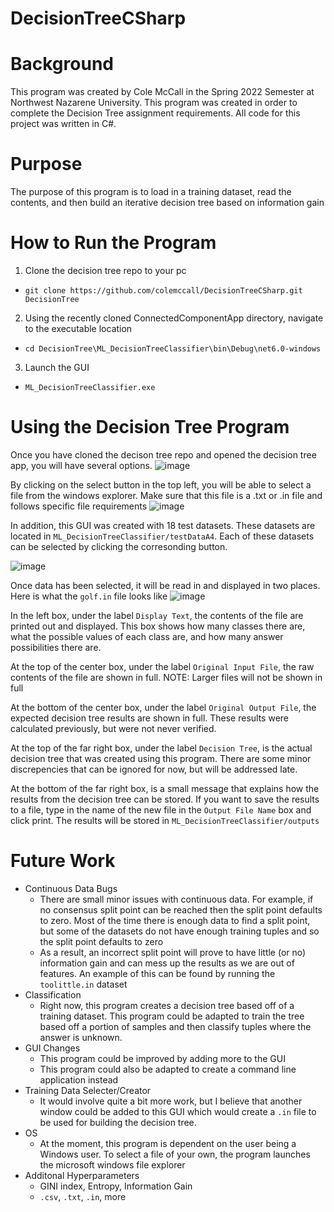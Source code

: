 # DecisionTreeCSharp

# Background
This program was created by Cole McCall in the Spring 2022 Semester at Northwest Nazarene University. This program was created in order to complete the Decision Tree assignment requirements. All code for this project was written in C#.

# Purpose
The purpose of this program is to load in a training dataset, read the contents, and then build an iterative decision tree based on information gain

# How to Run the Program
1. Clone the decision tree repo to your pc
  - `git clone https://github.com/colemccall/DecisionTreeCSharp.git DecisionTree`


2. Using the recently cloned ConnectedComponentApp directory, navigate to the executable location
  - `cd DecisionTree\ML_DecisionTreeClassifier\bin\Debug\net6.0-windows`


3. Launch the GUI
  - `ML_DecisionTreeClassifier.exe`

# Using the Decision Tree Program
Once you have cloned the decison tree repo and opened the decision tree app, you will have several options.
![image](https://user-images.githubusercontent.com/94725863/161444748-646fd760-2765-4b49-a34d-734ba760ae17.png)

By clicking on the select button in the top left, you will be able to select a file from the windows explorer. Make sure that this file is a .txt or .in file and follows specific file requirements
![image](https://user-images.githubusercontent.com/94725863/161444809-4ecbd9bf-b385-4171-a602-436ba11b2a17.png)

In addition, this GUI was created with 18 test datasets. These datasets are located in `ML_DecisionTreeClassifier/testDataA4`. Each of these datasets can be selected by clicking the corresonding button. 

![image](https://user-images.githubusercontent.com/94725863/161444874-bfbf8f55-f3e1-4b4f-a3bd-1260d0cc04bf.png)

Once data has been selected, it will be read in and displayed in two places. Here is what the `golf.in` file looks like 
![image](https://user-images.githubusercontent.com/94725863/161444953-03256aa7-87df-4e95-9e3b-015e744083c0.png)

In the left box, under the label `Display Text`, the contents of the file are printed out and displayed. This box shows how many classes there are, what the possible values of each class are, and how many answer possibilities there are.

At the top of the center box, under the label `Original Input File`, the raw contents of the file are shown in full. NOTE: Larger files will not be shown in full

At the bottom of the center box, under the label `Original Output File`, the expected decision tree results are shown in full. These results were calculated previously, but were not never verified.

At the top of the far right box, under the label `Decision Tree`, is the actual decision tree that was created using this program. There are some minor discrepencies that can be ignored for now, but will be addressed late.

At the bottom of the far right box, is a small message that explains how the results from the decision tree can be stored. If you want to save the results to a file, type in the name of the new file in the `Output File Name` box and click print. The results will be stored in `ML_DecisionTreeClassifier/outputs`

# Future Work
- Continuous Data Bugs
  - There are small minor issues with continuous data. For example, if no consensus split point can be reached then the split point defaults to zero. Most of the time there is enough data to find a split point, but some of the datasets do not have enough training tuples and so the split point defaults to zero
  - As a result, an incorrect split point will prove to have little (or no) information gain and can mess up the results as we are out of features. An example of this can be found by running the `toolittle.in` dataset
- Classification
  - Right now, this program creates a decision tree based off of a training dataset. This program could be adapted to train the tree based off a portion of samples and then classify tuples where the answer is unknown.
- GUI Changes
  - This program could be improved by adding more to the GUI
  - This program could also be adapted to create a command line application instead
- Training Data Selecter/Creator
  - It would involve quite a bit more work, but I believe that another window could be added to this GUI which would create a `.in` file to be used for building the decision tree. 
- OS 
  - At the moment, this program is dependent on the user being a Windows user. To select a file of your own, the program launches the microsoft windows file explorer
- Additonal Hyperparameters
  - GINI index, Entropy, Information Gain
  - `.csv`, `.txt`, `.in`, more
